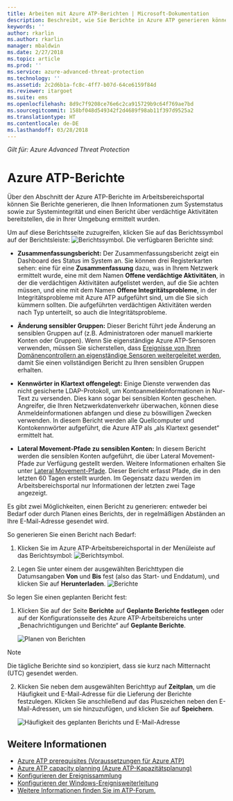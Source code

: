 ```yaml
---
title: Arbeiten mit Azure ATP-Berichten | Microsoft-Dokumentation
description: Beschreibt, wie Sie Berichte in Azure ATP generieren können, um Ihr Netzwerk zu überwachen.
keywords: ''
author: rkarlin
ms.author: rkarlin
manager: mbaldwin
ms.date: 2/27/2018
ms.topic: article
ms.prod: ''
ms.service: azure-advanced-threat-protection
ms.technology: ''
ms.assetid: 2c2d6b1a-fc8c-4ff7-b07d-64ce6159f84d
ms.reviewer: itargoet
ms.suite: ems
ms.openlocfilehash: 8d9c7f9208ce76e6c2ca915729b9c64f769ae7bd
ms.sourcegitcommit: 158bf048d549342f2d4689f98ab11f397d9525a2
ms.translationtype: HT
ms.contentlocale: de-DE
ms.lasthandoff: 03/28/2018
---
```

*Gilt für: Azure Advanced Threat Protection*


# <a name="azure-atp-reports"></a>Azure ATP-Berichte

Über den Abschnitt der Azure ATP-Berichte im Arbeitsbereichsportal können Sie Berichte generieren, die Ihnen Informationen zum Systemstatus sowie zur Systemintegrität und einen Bericht über verdächtige Aktivitäten bereitstellen, die in Ihrer Umgebung ermittelt wurden.


Um auf diese Berichtsseite zuzugreifen, klicken Sie auf das Berichtssymbol auf der Berichtsleiste: ![Berichtssymbol](./media/atp-report-icon.png).
Die verfügbaren Berichte sind: 

- **Zusammenfassungsbericht:** Der Zusammenfassungsbericht zeigt ein Dashboard des Status im System an. Sie können drei Registerkarten sehen: eine für eine **Zusammenfassung** dazu, was in Ihrem Netzwerk ermittelt wurde, eine mit dem Namen **Offene verdächtige Aktivitäten**, in der die verdächtigen Aktivitäten aufgelistet werden, auf die Sie achten müssen, und eine mit dem Namen **Offene Integritätsprobleme**, in der Integritätsprobleme mit Azure ATP aufgeführt sind, um die Sie sich kümmern sollten. Die aufgeführten verdächtigen Aktivitäten werden nach Typ unterteilt, so auch die Integritätsprobleme. 

- **Änderung sensibler Gruppen:** Dieser Bericht führt jede Änderung an sensiblen Gruppen auf (z.B. Administratoren oder manuell markierte Konten oder Gruppen). Wenn Sie eigenständige Azure ATP-Sensoren verwenden, müssen Sie sicherstellen, dass [Ereignisse von Ihren Domänencontrollern an eigenständige Sensoren weitergeleitet werden](configure-event-forwarding.md), damit Sie einen vollständigen Bericht zu Ihren sensiblen Gruppen erhalten. 

- **Kennwörter in Klartext offengelegt:** Einige Dienste verwenden das nicht gesicherte LDAP-Protokoll, um Kontoanmeldeinformationen in Nur-Text zu versenden. Dies kann sogar bei sensiblen Konten geschehen. Angreifer, die Ihren Netzwerkdatenverkehr überwachen, können diese Anmeldeinformationen abfangen und diese zu böswilligen Zwecken verwenden. In diesem Bericht werden alle Quellcomputer und Kontokennwörter aufgeführt, die Azure ATP als „als Klartext gesendet“ ermittelt hat. 

- **Lateral Movement-Pfade zu sensiblen Konten:** In diesem Bericht werden die sensiblen Konten aufgeführt, die über Lateral Movement-Pfade zur Verfügung gestellt werden. Weitere Informationen erhalten Sie unter [Lateral Movement-Pfade](use-case-lateral-movement-path.md). Dieser Bericht erfasst Pfade, die in den letzten 60 Tagen erstellt wurden. Im Gegensatz dazu werden im Arbeitsbereichsportal nur Informationen der letzten zwei Tage angezeigt.

Es gibt zwei Möglichkeiten, einen Bericht zu generieren: entweder bei Bedarf oder durch Planen eines Berichts, der in regelmäßigen Abständen an Ihre E-Mail-Adresse gesendet wird.

So generieren Sie einen Bericht nach Bedarf:

1. Klicken Sie im Azure ATP-Arbeitsbereichsportal in der Menüleiste auf das Berichtsymbol: ![Berichtsymbol](./media/atp-report-icon.png).

2. Legen Sie unter einem der ausgewählten Berichttypen die Datumsangaben **Von** und **Bis** fest (also das Start- und Enddatum), und klicken Sie auf **Herunterladen**. 
 ![Berichte](./media/reports.png)

So legen Sie einen geplanten Bericht fest:
 
1. Klicken Sie auf der Seite **Berichte** auf **Geplante Berichte festlegen** oder auf der Konfigurationsseite des Azure ATP-Arbeitsbereichs unter „Benachrichtigungen und Berichte“ auf **Geplante Berichte**.

   ![Planen von Berichten](./media/atp-sched-reports.png)
 
 > [!NOTE]
 > Die tägliche Berichte sind so konzipiert, dass sie kurz nach Mitternacht (UTC) gesendet werden.

2. Klicken Sie neben dem ausgewählten Berichttyp auf **Zeitplan**, um die Häufigkeit und E-Mail-Adresse für die Lieferung der Berichte festzulegen. Klicken Sie anschließend auf das Pluszeichen neben den E-Mail-Adressen, um sie hinzuzufügen, und klicken Sie auf **Speichern**.

   ![Häufigkeit des geplanten Berichts und E-Mail-Adresse](./media/sched-report1.png)


## <a name="see-also"></a>Weitere Informationen
- [Azure ATP prerequisites (Voraussetzungen für Azure ATP)](atp-prerequisites.md)
- [Azure ATP capacity planning (Azure ATP-Kapazitätsplanung)](atp-capacity-planning.md)
- [Konfigurieren der Ereignissammlung](configure-event-collection.md)
- [Konfigurieren der Windows-Ereignisweiterleitung](configure-event-forwarding.md#configuring-windows-event-forwarding)
- [Weitere Informationen finden Sie im ATP-Forum.](https://aka.ms/azureatpcommunity)